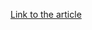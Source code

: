 [Link to the article](https://blog.trendmicro.com/trendlabs-security-intelligence/chessmaster-cyber-espionage-campaign/)
